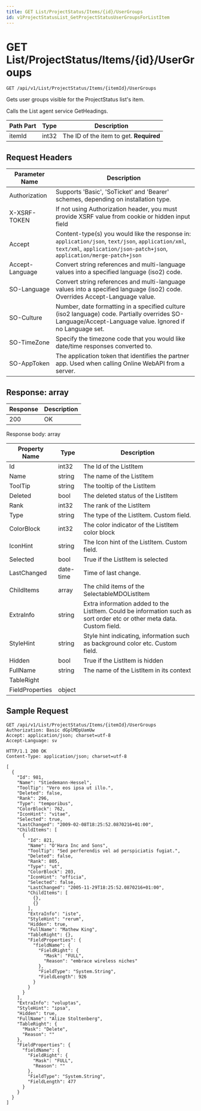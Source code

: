 ```yaml
---
title: GET List/ProjectStatus/Items/{id}/UserGroups
id: v1ProjectStatusList_GetProjectStatusUserGroupsForListItem
---
```


# GET List/ProjectStatus/Items/{id}/UserGroups

```http
GET /api/v1/List/ProjectStatus/Items/{itemId}/UserGroups
```

Gets user groups visible for the ProjectStatus list's item.

Calls the List agent service GetHeadings.




| Path Part | Type | Description |
|-----------|------|-------------|
| itemId | int32 | The ID of the item to get. **Required** |



## Request Headers

| Parameter Name | Description |
|----------------|-------------|
| Authorization  | Supports 'Basic', 'SoTicket' and 'Bearer' schemes, depending on installation type. |
| X-XSRF-TOKEN   | If not using Authorization header, you must provide XSRF value from cookie or hidden input field |
| Accept         | Content-type(s) you would like the response in: `application/json`, `text/json`, `application/xml`, `text/xml`, `application/json-patch+json`, `application/merge-patch+json` |
| Accept-Language | Convert string references and multi-language values into a specified language (iso2) code. |
| SO-Language | Convert string references and multi-language values into a specified language (iso2) code. Overrides Accept-Language value. |
| SO-Culture | Number, date formatting in a specified culture (iso2 language) code. Partially overrides SO-Language/Accept-Language value. Ignored if no Language set. |
| SO-TimeZone | Specify the timezone code that you would like date/time responses converted to. |
| SO-AppToken | The application token that identifies the partner app. Used when calling Online WebAPI from a server. |


## Response: array



| Response | Description |
|----------------|-------------|
| 200 | OK |

Response body: array

| Property Name | Type |  Description |
|----------------|------|--------------|
| Id | int32 | The Id of the ListItem |
| Name | string | The name of the ListItem |
| ToolTip | string | The tooltip of the ListItem |
| Deleted | bool | The deleted status of the ListItem |
| Rank | int32 | The rank of the ListItem |
| Type | string | The type of the ListItem. Custom field. |
| ColorBlock | int32 | The color indicator of the ListItem color block |
| IconHint | string | The Icon hint of the ListItem. Custom field. |
| Selected | bool | True if the ListItem is selected |
| LastChanged | date-time | Time of last change. |
| ChildItems | array | The child items of the SelectableMDOListItem |
| ExtraInfo | string | Extra information added to the ListItem. Could be information such as sort order etc or other meta data. Custom field. |
| StyleHint | string | Style hint indicating, information such as background color etc. Custom field. |
| Hidden | bool | True if the ListItem is hidden |
| FullName | string | The name of the ListItem in its context |
| TableRight |  |  |
| FieldProperties | object |  |

## Sample Request

```http!
GET /api/v1/List/ProjectStatus/Items/{itemId}/UserGroups
Authorization: Basic dGplMDpUamUw
Accept: application/json; charset=utf-8
Accept-Language: sv
```

```http_
HTTP/1.1 200 OK
Content-Type: application/json; charset=utf-8

[
  {
    "Id": 981,
    "Name": "Stiedemann-Hessel",
    "ToolTip": "Vero eos ipsa ut illo.",
    "Deleted": false,
    "Rank": 296,
    "Type": "temporibus",
    "ColorBlock": 762,
    "IconHint": "vitae",
    "Selected": true,
    "LastChanged": "2009-02-08T18:25:52.0870216+01:00",
    "ChildItems": [
      {
        "Id": 821,
        "Name": "O'Hara Inc and Sons",
        "ToolTip": "Sed perferendis vel ad perspiciatis fugiat.",
        "Deleted": false,
        "Rank": 805,
        "Type": "ut",
        "ColorBlock": 203,
        "IconHint": "officia",
        "Selected": false,
        "LastChanged": "2005-11-29T18:25:52.0870216+01:00",
        "ChildItems": [
          {},
          {}
        ],
        "ExtraInfo": "iste",
        "StyleHint": "rerum",
        "Hidden": true,
        "FullName": "Mathew King",
        "TableRight": {},
        "FieldProperties": {
          "fieldName": {
            "FieldRight": {
              "Mask": "FULL",
              "Reason": "embrace wireless niches"
            },
            "FieldType": "System.String",
            "FieldLength": 926
          }
        }
      }
    ],
    "ExtraInfo": "voluptas",
    "StyleHint": "ipsa",
    "Hidden": true,
    "FullName": "Alize Stoltenberg",
    "TableRight": {
      "Mask": "Delete",
      "Reason": ""
    },
    "FieldProperties": {
      "fieldName": {
        "FieldRight": {
          "Mask": "FULL",
          "Reason": ""
        },
        "FieldType": "System.String",
        "FieldLength": 477
      }
    }
  }
]
```
